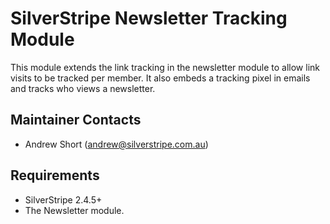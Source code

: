 # SilverStripe Newsletter Tracking Module

This module extends the link tracking in the newsletter module to allow link
visits to be tracked per member. It also embeds a tracking pixel in emails and
tracks who views a newsletter.

## Maintainer Contacts
* Andrew Short (<andrew@silverstripe.com.au>)

## Requirements
* SilverStripe 2.4.5+
* The Newsletter module.
